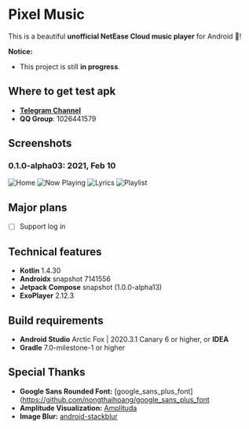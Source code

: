 # Pixel Music

This is a beautiful **unofficial NetEase Cloud music player** for Android 🥳!

**Notice:**

* This project is still **in progress**.

## Where to get test apk

* [**Telegram Channel**](https://t.me/pixel_music_app)
* **QQ Group**: 1026441579

## Screenshots

### 0.1.0-alpha03: 2021, Feb 10

![Home](art/home.png)
![Now Playing](art/now_playing.png)
![Lyrics](art/lyrics.png)
![Playlist](art/playlist.png)

## Major plans

- [ ] Support log in

## Technical features

* **Kotlin** 1.4.30
* **Androidx** snapshot 7141556
* **Jetpack Compose** snapshot (1.0.0-alpha13)
* **ExoPlayer** 2.12.3

## Build requirements

* **Android Studio** Arctic Fox | 2020.3.1 Canary 6 or higher, or **IDEA**
* **Gradle** 7.0-milestone-1 or higher

## Special Thanks

* **Google Sans Rounded
  Font:** [google_sans_plus_font](https://github.com/nongthaihoang/google_sans_plus_font
* **Amplitude Visualization:** [Amplituda](https://github.com/lincollincol/Amplituda)
* **Image Blur:** [android-stackblur](https://github.com/kikoso/android-stackblur)
